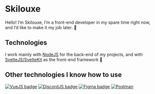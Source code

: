 # Skilouxe
Hello! I’m Skilouxe, I’m a front-end developer in my spare time right now, and I’d like to make it my job later. 💜

## Technologies

 I work mainly with [NodeJS](https://node.js.org/) for the back-end of my projects, and with [SvelteJS/SvelteKit](https://svelte.dev/) as the front-end framework 💚
 
 ## Other technologies I know how to use
 
[![VueJS badge](https://img.shields.io/badge/VueJS-V3-purple.svg)](https://vue.js.org/)
[![DiscordJS badge](https://img.shields.io/badge/DiscordJS-V12-purple.svg)](https://discord.js.org/)
[![Figma badge](https://img.shields.io/badge/Figma-Design-purple.svg)](https://figma.com/)
[![Postman](https://img.shields.io/badge/PostMan-WebHook-purple.svg)](https://www.postman.com/)
